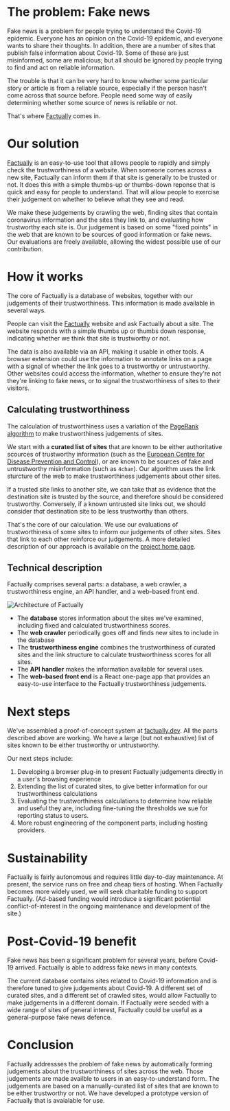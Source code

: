 # The problem: Fake news

Fake news is a problem for people trying to understand the Covid-19 epidemic. Everyone has an opinion on the Covid-19 epidemic, and everyone wants to share their thoughts. In addition, there are a number of sites that publish false information about Covid-19. Some of these are just misinformed, some are malicious; but all should be ignored by people trying to find and act on reliable information.

The trouble is that it can be very hard to know whether some particular story or article is from a reliable source, especially if the person hasn't come across that source before. People need some way of easily determining whether some source of news is reliable or not.

That's where [Factually](https://factually.dev/) comes in.

# Our solution

[Factually](https://factually.dev/) is an easy-to-use tool that allows people to rapidly and simply check the trustworthiness of a website. When someone comes across a new site, Factually can inform them if that site is generally to be trusted or not. It does this with a simple thumbs-up or thumbs-down reponse that is quick and easy for people to understand. That will allow people to exercise their judgement on whether to believe what they see and read. 

We make these judgements by crawling the web, finding sites that contain coronavirus information and the sites they link to, and evaluating how trustworthy each site is. Our judgement is based on some "fixed points" in the web that are known to be sources of good information or fake news. Our evaluations are freely available, allowing the widest possible use of our contribution.

# How it works

The core of Factually is a database of websites, together with our judgements of their trustworthiness. This information is made available in several ways. 

People can visit the [Factually](https://factually.dev/) website and ask Factually about a site. The website responds with a simple thumbs up or thumbs down response, indicating whether we think that site is trustworthy or not. 

The data is also available via an API, making it usable in other tools. A browser extension could use the information to annotate links on a page with a signal of whether the link goes to a trustworthy or untrustworthy. Other websites could access the information, whether to ensure they're not they're linking to fake news, or to signal the trustworthiness of sites to their visitors.

## Calculating trustworthiness

The calculation of trustworthiness uses a variation of the [PageRank algorithm](https://en.wikipedia.org/wiki/PageRank) to make trustworthiness judgements of sites. 

We start with a **curated list of sites** that are known to be either authoritative scources of trustworthy information (such as the [European Centre for Disease Prevention and Control](https://www.ecdc.europa.eu/en)), or are known to be sources of fake and untrustworthy misinformation (such as `4chan`). Our algorithm uses the link sturcture of the web to make trustworthiness judgements about other sites. 

If a trusted site links to another site, we can take that as evidence that the destination site is trusted by the source, and therefore should be considered trustworthy. Conversely, if a known untrusted site links out, we should consider _that_ destination site to be less trustworthy than others. 

That's the core of our calculation. We use our evaluations of trustworthiness of some sites to inform our judgements of other sites. Sites that link to each other reinforce our judgements. A more detailed description of our approach is available on the [project home page](https://github.com/concrete-wow/concrete-wow-back/blob/master/README.md).

## Technical description

Factually comprises several parts: a database, a web crawler, a trustworthiness engine, an API handler, and a web-based front end.

![Architecture of Factually](architecture.png)

* The **database** stores information about the sites we've examined, including fixed and calculated trustworthiness scores.
* The **web crawler** periodically goes off and finds new sites to include in the database
* The **trustworthiness engine** combines the trustworthiness of curated sites and the link structure to calculate trustworthiness scores for all sites.
* The **API handler** makes the information available for several uses.
* The **web-based front end** is a React one-page app that provides an easy-to-use interface to the Factually trustworthiness judgements.

# Next steps 

We've assembled a proof-of-concept system at [factually.dev](https://factually.dev/). All the parts described above are working. We have a large (but not exhaustive) list of sites known to be either trustworthy or untrustworthy.

Our next steps include:

1. Developing a browser plug-in to present Factually judgements directly in a user's browsing experience
2. Extending the list of curated sites, to give better information for our trustworthiness calculations
3. Evaluating the trustworthiness calculations to determine how reliable and useful they are, including fine-tuning the thresholds we sue for reporting status to users.
4. More robust engineering of the component parts, including hosting providers.

# Sustainability

Factually is fairly autonomous and requires little day-to-day maintenance. At present, the service runs on free and cheap tiers of hosting. When Factually becomes more widely used, we will seek charitable funding to support Factually. (Ad-based funding would introduce a significant potiential conflict-of-interest in the ongoing maintenance and development of the site.)

# Post-Covid-19 benefit

Fake news has been a significant problem for several years, before Covid-19 arrived. Factually is able to address fake news in many contexts.

The current database contains sites related to Covid-19 information and is therefore tuned to give judgements about Covid-19. A different set of curated sites, and a different set of crawled sites, would allow Factually to make judgements in a different domain. If Factually were seeded with a wide range of sites of general interest, Factually could be useful as a general-purpose fake news defence.

# Conclusion

Factually addressses the problem of fake news by automatically forming judgements about the trustworthiness of sites across the web. Those judgements are made availble to users in an easy-to-understand form. The judgements are based on a manually-curated list of sites that are known to be either trustworthy or not. We have developed a prototype version of Factually that is avaialable for use.
